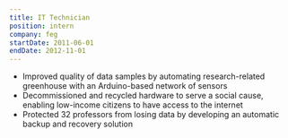 ```yaml
---
title: IT Technician
position: intern
company: feg
startDate: 2011-06-01
endDate: 2012-11-01
---
```

- Improved quality of data samples by automating research-related greenhouse with an Arduino-based network of sensors
- Decommissioned and recycled hardware to serve a social cause, enabling low-income citizens to have access to the internet
- Protected 32 professors from losing data by developing an automatic backup and recovery solution
